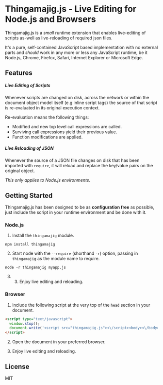 # Thingamajig.js - Live Editing for Node.js and Browsers

Thingamajig.js is a *small* runtime extension that enables live-editing of
scripts as-well as live-reloading of required json files.

It's a pure, self-contained JavaScript based implementation with no external
parts and *should* work in any more or less any JavaScript runtime, be it
Node.js, Chrome, Firefox, Safari, Internet Explorer or Microsoft Edge.

## Features

##### Live Editing of Scripts

Whenever scripts are changed on disk, across the network or within the document
object model itself (e.g inline script tags) the source of that script is
re-evaluated in its original execution context.

Re-evaluation means the following things:
* Modified and new top level call expressions are called.
* Surviving call expressions yield their previous value.
* Function modifications are applied.

##### Live Reloading of JSON

Whenever the source of a JSON file changes on disk that has been imported with
`require`, it will reload and replace the key/value pairs on the original
object.

*This only applies to Node.js environments.*

## Getting Started

Thingamajig.js has been designed to be as **configuration free** as possible,
just include the script in your runtime environment and be done with it.

### Node.js

1. Install the `thingamajig` module.
```
npm install thingamajig
```

2. Start node with the `--require` (shorthand `-r`) option, passing in
`thingamajig` as the module name to require.

```
node -r thingamajig myapp.js
```

3. 3. Enjoy live editing and reloading.

### Browser

1. Include the following script at the very top of the `head` section in your
document.

```html
<script type="text/javascript">
  window.stop();
  document.write('<script src="thingamajig.js"><\/script><body><\/body>'));
</script>
```

2. Open the document in your preferred browser.

3. Enjoy live editing and reloading.

## License

MIT
